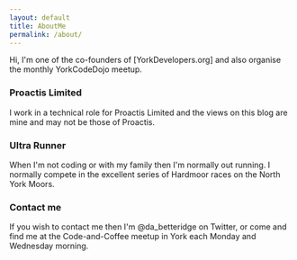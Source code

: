 ```yaml
---
layout: default
title: AboutMe
permalink: /about/
---
```


Hi,  I'm one of the co-founders of [YorkDevelopers.org] and also organise the monthly YorkCodeDojo meetup.

### Proactis Limited

I work in a technical role for Proactis Limited and the views on this blog are mine and may not be those of Proactis.

### Ultra Runner

When I'm not coding or with my family then I'm normally out running.  I normally compete in the excellent series of Hardmoor races on the North York Moors.


### Contact me

If you wish to contact me then I'm @da_betteridge on Twitter,  or come and find me at the Code-and-Coffee meetup in York each Monday and Wednesday morning.


